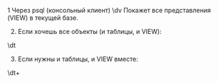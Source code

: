 1 Через psql (консольный клиент)
\dv
Покажет все представления (VIEW) в текущей базе.

2. Если хочешь все объекты (и таблицы, и VIEW):

\dt

3. Если нужны и таблицы, и VIEW вместе:

\dt+
